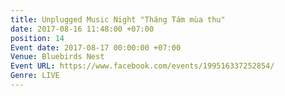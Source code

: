 ```yaml
---
title: Unplugged Music Night "Tháng Tám mùa thu"
date: 2017-08-16 11:48:00 +07:00
position: 14
Event date: 2017-08-17 00:00:00 +07:00
Venue: Bluebirds Nest
Event URL: https://www.facebook.com/events/199516337252854/
Genre: LIVE
---
```


